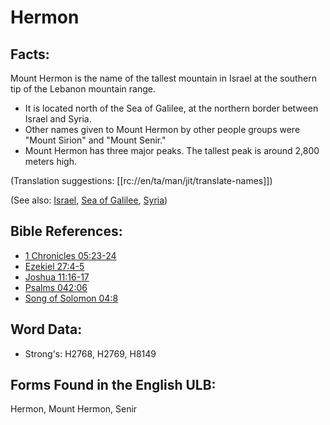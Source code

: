 # Hermon

## Facts:

Mount Hermon is the name of the tallest mountain in Israel at the southern tip of the Lebanon mountain range.

* It is located north of the Sea of Galilee, at the northern border between Israel and Syria.
* Other names given to Mount Hermon by other people groups were "Mount Sirion" and "Mount Senir."
* Mount Hermon has three major peaks. The tallest peak is around 2,800 meters high.

(Translation suggestions: [[rc://en/ta/man/jit/translate-names]])

(See also: [Israel](../kt/israel.md), [Sea of Galilee](../names/seaofgalilee.md), [Syria](../names/syria.md))

## Bible References:

* [1 Chronicles 05:23-24](rc://en/tn/help/1ch/05/23)
* [Ezekiel 27:4-5](rc://en/tn/help/ezk/27/04)
* [Joshua 11:16-17](rc://en/tn/help/jos/11/16)
* [Psalms 042:06](rc://en/tn/help/psa/042/06)
* [Song of Solomon 04:8](rc://en/tn/help/sng/04/08)

## Word Data:

* Strong's: H2768, H2769, H8149

## Forms Found in the English ULB:

Hermon, Mount Hermon, Senir

